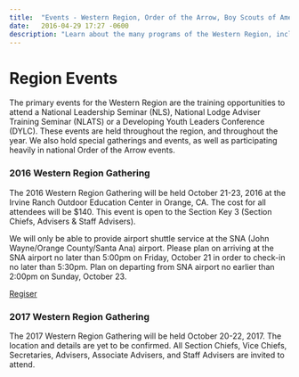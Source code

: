 ```yaml
---
title:  "Events - Western Region, Order of the Arrow, Boy Scouts of America"
date:   2016-04-29 17:27 -0600
description: "Learn about the many programs of the Western Region, including awards, events and training opportunities."
---
```


# Region Events

The primary events for the Western Region are the training opportunities to attend a National Leadership Seminar (NLS), National Lodge Adviser Training Seminar (NLATS) or a Developing Youth Leaders Conference (DYLC). These events are held throughout the region, and throughout the year. We also hold special gatherings and events, as well as participating heavily in national Order of the Arrow events.

### 2016 Western Region Gathering

The 2016 Western Region Gathering will be held October 21-23, 2016 at the Irvine Ranch Outdoor Education Center in Orange, CA. The cost for all attendees will be $140. This event is open to the Section Key 3 (Section Chiefs, Advisers & Staff Advisers).

We will only be able to provide airport shuttle service at the SNA (John Wayne/Orange County/Santa Ana) airport. Please plan on arriving at the SNA airport no later than 5:00pm on Friday, October 21 in order to check-in no later than 5:30pm. Plan on departing from SNA airport no earlier than 2:00pm on Sunday, October 23.

<a href="https://reservations.scouting.org/profile/form/index.cfm?PKformID=0x58065ac88" class="btn btn-default">Regiser</a>

### 2017 Western Region Gathering

The 2017 Western Region Gathering will be held October 20-22, 2017. The location and details are yet to be confirmed. All Section Chiefs, Vice Chiefs, Secretaries, Advisers, Associate Advisers, and Staff Advisers are invited to attend.